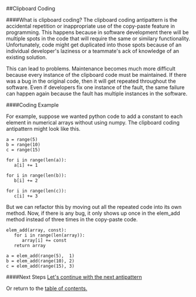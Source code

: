 ##Clipboard Coding

####What is clipboard coding?
The clipboard coding antipattern is the accidental repetition or inappropriate use of the copy-paste feature
in programming. This happens because in software development there will be multiple
spots in the code that will require the same or similary functionality. Unfortunately,
code might get duplicated into those spots because of an individual developer's laziness 
or a teammate's ack of knowledge of an existing solution.

This can lead to problems. Maintenance becomes much more difficult because
every instance of the clipboard code must be maintained. If there was a bug in the original code, then it will
get repeated throughout the software. Even if developers fix one instance of the
fault, the same failure can happen again because the fault has multiple instances
in the software. 

####Coding Example

For example, suppose we wanted python code to add a constant to each element in numerical
arrays without using numpy. The clipboard coding antipattern might look like this.

```
a = range(5)
b = range(10)
c = range(15)

for i in range(len(a)):
   a[i] += 1
   
for i in range(len(b)):
   b[i] += 2
   
for i in range(len(c)):
   c[i] += 3
```

But we can refactor this by moving out all the repeated code into its own method.
Now, if there is any bug, it only shows up once in the elem_add method instead of
three times in the copy-paste code.

```
elem_add(array, const):
   for i in range(len(array)):
      array[i] += const
   return array

a = elem_add(range(5),  1)
b = elem_add(range(10), 2)
c = elem_add(range(15), 3)
```

####Next Steps
[Let's continue with the next antipattern](https://github.com/trekbaum/present/blob/master/anti/slide7.md)

Or return to the [table of contents.](https://github.com/trekbaum/present/blob/master/anti/README.md)
